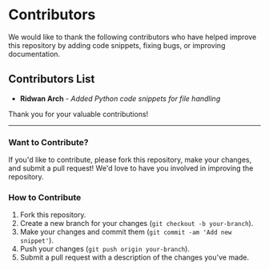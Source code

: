 # Contributors

We would like to thank the following contributors who have helped improve this repository by adding code snippets, fixing bugs, or improving documentation.

## Contributors List

- **Ridwan Arch** - _Added Python code snippets for file handling_

Thank you for your valuable contributions!

---

### Want to Contribute?

If you'd like to contribute, please fork this repository, make your changes, and submit a pull request! We'd love to have you involved in improving the repository.

### How to Contribute

1. Fork this repository.
2. Create a new branch for your changes (`git checkout -b your-branch`).
3. Make your changes and commit them (`git commit -am 'Add new snippet'`).
4. Push your changes (`git push origin your-branch`).
5. Submit a pull request with a description of the changes you've made.
